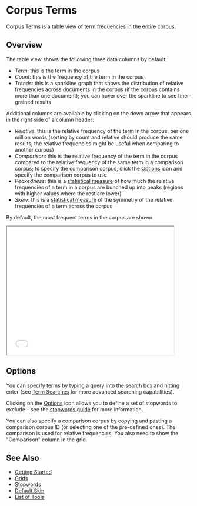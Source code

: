 # Corpus Terms

Corpus Terms is a table view of term frequencies in the entire corpus.

## Overview

The table view shows the following three data columns by default:

- *Term*: this is the term in the corpus
- *Count*: this is the frequency of the term in the corpus
- *Trends*: this is a sparkline graph that shows the distribution of relative frequencies across documents in the corpus (if the corpus contains more than one document); you can hover over the sparkline to see finer-grained results

Additional columns are available by clicking on the down arrow that appears in the right side of a column header:

- *Relative*: this is the relative frequency of the term in the corpus, per one million words (sorting by count and relative should produce the same results, the relative frequencies might be useful when comparing to another corpus)
- *Comparison*: this is the relative frequency of the term in the corpus compared to the relative frequency of the same term in a comparison corpus; to specify the comparison corpus, click the [Options](#!/guide/options) icon and specify the comparison corpus to use
- *Peakedness*: this is a [statistical measure](https://en.wikipedia.org/wiki/Kurtosis) of how much the relative frequencies of a term in a corpus are bunched up into peaks (regions with higher values where the rest are lower)
- *Skew*: this is a [statistical measure](https://en.wikipedia.org/wiki/Skewness) of the symmetry of the relative frequencies of a term across the corpus

By default, the most frequent terms in the corpus are shown.

<iframe src="../tool/CorpusTerms/?corpus=austen" style="width: 90%; height: 350px;"></iframe>

## Options

You can specify terms by typing a query into the search box and hitting enter (see [Term Searches](#!/guide/search) for more advanced searching capabilities).

Clicking on the [Options](#!/guide/options) icon allows you to define a set of stopwords to exclude – see the [stopwords guide](#!/guide/stopwords) for more information.

You can also specify a comparison corpus by copying and pasting a comparison corpus ID (or selecting one of the pre-defined ones). The comparison is used for relative frequencies. You also need to show the "Comparison" column in the grid.

## See Also

- [Getting Started](#!/guide/start)
- [Grids](#!/guide/grids)
- [Stopwords](#!/guide/stopwords)
- [Default Skin](#!/guide/skins-section-default-skin)
- [List of Tools](#!/guide/tools)